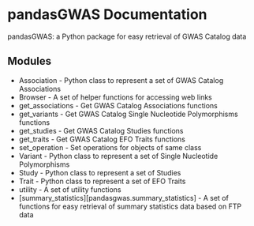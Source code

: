 # pandasGWAS Documentation

pandasGWAS: a Python package for easy retrieval of GWAS Catalog data

## Modules

* Association - Python class to represent a set of GWAS Catalog Associations
* Browser - A set of helper functions for accessing web links  
* get_associations - Get GWAS Catalog Associations functions
* get_variants - Get GWAS Catalog Single Nucleotide Polymorphisms functions
* get_studies - Get GWAS Catalog Studies functions
* get_traits - Get GWAS Catalog EFO Traits functions
* set_operation - Set operations for objects of same class
* Variant -  Python class to represent a set of Single Nucleotide Polymorphisms
* Study - Python class to represent a set of Studies
* Trait - Python class to represent a set of EFO Traits
* utility - A set of utility functions
* [summary_statistics][pandasgwas.summary_statistics] - A set of functions for easy retrieval of summary statistics data based on FTP data